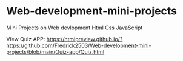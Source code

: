 # Web-development-mini-projects
Mini Projects on Web devlopment Html Css JavaScript


View Quiz APP: https://htmlpreview.github.io/?https://github.com/Fredrick2503/Web-development-mini-projects/blob/main/Quiz-app/Quiz.html
